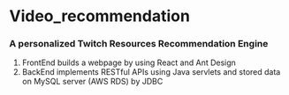 # Video_recommendation

### A personalized Twitch Resources Recommendation Engine

1. FrontEnd builds a webpage by using React and Ant Design
2. BackEnd implements RESTful APIs using Java servlets and stored data on MySQL server (AWS RDS) by JDBC 
